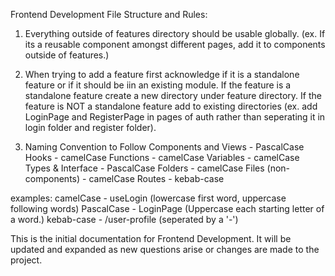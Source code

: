 Frontend Development File Structure and Rules:

1.  Everything outside of features directory should be usable globally. (ex. If its a reusable component amongst different pages, add it to components outside of features.)

2.  When trying to add a feature first acknowledge if it is a standalone feature or if it should be iin an existing module.
    If the feature is a standalone feature create a new directory under feature directory.
    If the feature is NOT a standalone feature add to existing directories (ex. add LoginPage and RegisterPage in pages of auth rather than seperating it in login folder and register folder).
3.  Naming Convention to Follow
    Components and Views - PascalCase
    Hooks - camelCase
    Functions - camelCase
    Variables - camelCase
    Types & Interface - PascalCase
    Folders - camelCase
    Files (non-components) - camelCase
    Routes - kebab-case

examples:
camelCase - useLogin (lowercase first word, uppercase following words)
PascalCase - LoginPage (Uppercase each starting letter of a word.)
kebab-case - /user-profile (seperated by a '-')

This is the initial documentation for Frontend Development. It will be updated and expanded as new questions arise or changes are made to the project.
